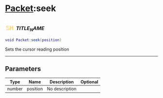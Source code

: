 # [Packet](../packet/README.md):seek

### <img src="../../.gitbook/assets/shared.png" width="32" height="32" /> $TITLE_NAME$

```lua
void Packet:seek(position)
```

Sets the cursor reading position<br>

-----------------
## Parameters

| Type   | Name | Description | Optional |
| ------ | ---- | ----------- | -------: |
| number | position | No description |  |
